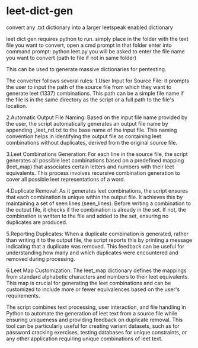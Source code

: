 # leet-dict-gen
convert any .txt dictionary into a larger leetspeak enabled dictionary

leet dict gen requires python to run. simply place in the folder with the text file you want to convert, open a cmd prompt in that folder
enter into command prompt:
python leet.py
you will be asked to enter the file name you want to convert (path to file if not in same folder)

This can be used to generate massive dictionaries for pentesting.

The converter follows several rules:
1.User Input for Source File: It prompts the user to input the path of the source file from which they want to generate leet (1337) combinations. This path can be a simple file name if the file is in the same directory as the script or a full path to the file's location.

2.Automatic Output File Naming: Based on the input file name provided by the user, the script automatically generates an output file name by appending _leet_nd.txt to the base name of the input file. This naming convention helps in identifying the output file as containing leet combinations without duplicates, derived from the original source file.

3.Leet Combinations Generation: For each line in the source file, the script generates all possible leet combinations based on a predefined mapping (leet_map) that associates certain letters and numbers with their leet equivalents. This process involves recursive combination generation to cover all possible leet representations of a word.

4.Duplicate Removal: As it generates leet combinations, the script ensures that each combination is unique within the output file. It achieves this by maintaining a set of seen lines (seen_lines). Before writing a combination to the output file, it checks if the combination is already in the set. If not, the combination is written to the file and added to the set, ensuring no duplicates are produced.

5.Reporting Duplicates: When a duplicate combination is generated, rather than writing it to the output file, the script reports this by printing a message indicating that a duplicate was removed. This feedback can be useful for understanding how many and which duplicates were encountered and removed during processing.

6.Leet Map Customization: The leet_map dictionary defines the mappings from standard alphabetic characters and numbers to their leet equivalents. This map is crucial for generating the leet combinations and can be customized to include more or fewer equivalences based on the user's requirements.

The script combines text processing, user interaction, and file handling in Python to automate the generation of leet text from a source file while ensuring uniqueness and providing feedback on duplicate removal. This tool can be particularly useful for creating variant datasets, such as for password cracking exercises, testing databases for unique constraints, or any other application requiring unique combinations of leet text.
